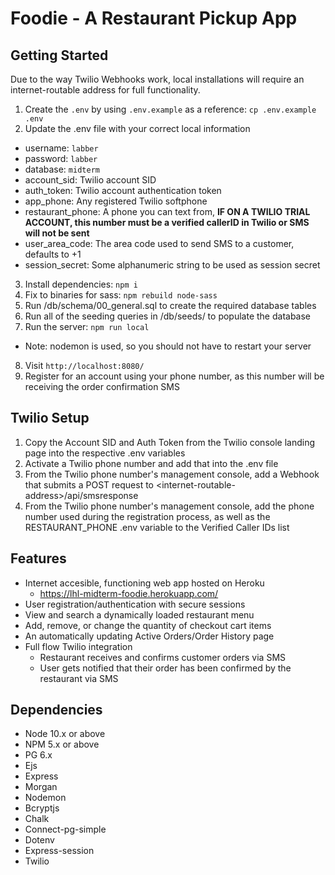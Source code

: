 Foodie - A Restaurant Pickup App
=========

## Getting Started

Due to the way Twilio Webhooks work, local installations will require an internet-routable address for full functionality.

1. Create the `.env` by using `.env.example` as a reference: `cp .env.example .env`
2. Update the .env file with your correct local information 
  - username: `labber` 
  - password: `labber` 
  - database: `midterm`
  - account_sid: Twilio account SID
  - auth_token: Twilio account authentication token
  - app_phone: Any registered Twilio softphone
  - restaurant_phone: A phone you can text from, **IF ON A TWILIO TRIAL ACCOUNT, this number must be a verified callerID in Twilio or SMS will not be sent**
  - user_area_code: The area code used to send SMS to a customer, defaults to +1
  - session_secret: Some alphanumeric string to be used as session secret
3. Install dependencies: `npm i`
4. Fix to binaries for sass: `npm rebuild node-sass`
5. Run /db/schema/00_general.sql to create the required database tables
6. Run all of the seeding queries in /db/seeds/ to populate the database
7. Run the server: `npm run local`
  - Note: nodemon is used, so you should not have to restart your server
8. Visit `http://localhost:8080/`
9. Register for an account using your phone number, as this number will be receiving the order confirmation SMS

## Twilio Setup

1. Copy the Account SID and Auth Token from the Twilio console landing page into the respective .env variables
2. Activate a Twilio phone number and add that into the .env file
3. From the Twilio phone number's management console, add a Webhook that submits a POST request to \<internet-routable-address\>/api/smsresponse
4. From the Twilio phone number's management console, add the phone number used during the registration process, as well as the RESTAURANT_PHONE .env variable to the Verified Caller IDs list


## Features

- Internet accesible, functioning web app hosted on Heroku
  - https://lhl-midterm-foodie.herokuapp.com/
- User registration/authentication with secure sessions
- View and search a dynamically loaded restaurant menu
- Add, remove, or change the quantity of checkout cart items
- An automatically updating Active Orders/Order History page 
- Full flow Twilio integration
  - Restaurant receives and confirms customer orders via SMS
  - User gets notified that their order has been confirmed by the restaurant via SMS

## Dependencies

- Node 10.x or above
- NPM 5.x or above
- PG 6.x
- Ejs
- Express
- Morgan
- Nodemon
- Bcryptjs
- Chalk
- Connect-pg-simple
- Dotenv
- Express-session
- Twilio